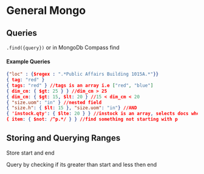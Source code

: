 # General Mongo

## Queries

`.find({query})` or in MongoDb Compass find

#### Example Queries

````json
{"loc" : {$regex : ".*Public Affairs Building 1015A.*"}}
{ tag: "red" }
{ tags: "red" } //tags is an array i.e ["red", "blue"]
{ dim_cm: { $gt: 25 } } //dim_cm > 25
{ dim_cm: { $gt: 15, $lt: 20 } //15 < dim_cm < 20 
{ "size.uom": "in" } //nested field
{ "size.h": { $lt: 15 }, "size.uom": "in"} //AND
{ 'instock.qty': { $lte: 20 } } //instock is an array, selects docs where some object.qty in instock array is <=20
{ item: { $not: /^p.*/ } } //find something not starting with p
````

## Storing and Querying Ranges

Store start and end

Query by checking if its greater than start and less then end 